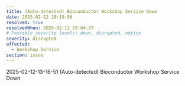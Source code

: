 ```yaml
---
title: (Auto-detected) Bioconductor Workshop Service Down
date: 2025-02-12 18:19:06
resolved: true
resolvedWhen: 2025-02-12 19:04:37
# Possible severity levels: down, disrupted, notice
severity: disrupted
affected:
  - Workshop Service
section: issue
---
```


2025-02-12-13-16-51 (Auto-detected) Bioconductor Workshop Service Down

